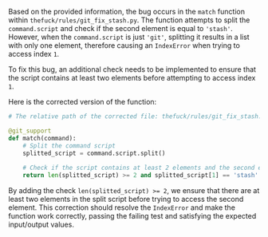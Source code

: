 Based on the provided information, the bug occurs in the `match` function within `thefuck/rules/git_fix_stash.py`. The function attempts to split the `command.script` and check if the second element is equal to `'stash'`. However, when the `command.script` is just `'git'`, splitting it results in a list with only one element, therefore causing an `IndexError` when trying to access index `1`.

To fix this bug, an additional check needs to be implemented to ensure that the script contains at least two elements before attempting to access index `1`.

Here is the corrected version of the function:

```python
# The relative path of the corrected file: thefuck/rules/git_fix_stash.py

@git_support
def match(command):
    # Split the command script
    splitted_script = command.script.split()
    
    # Check if the script contains at least 2 elements and the second element is 'stash'
    return len(splitted_script) >= 2 and splitted_script[1] == 'stash' and 'usage:' in command.stderr
```

By adding the check `len(splitted_script) >= 2`, we ensure that there are at least two elements in the split script before trying to access the second element. This correction should resolve the `IndexError` and make the function work correctly, passing the failing test and satisfying the expected input/output values.